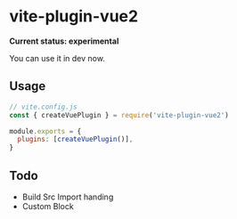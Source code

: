 # vite-plugin-vue2
**Current status: experimental**

You can use it in dev now.

## Usage

``` js
// vite.config.js
const { createVuePlugin } = require('vite-plugin-vue2')

module.exports = {
  plugins: [createVuePlugin()],
}
```

## Todo

- Build Src Import handing
- Custom Block
